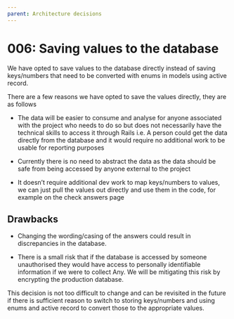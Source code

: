 ```yaml
---
parent: Architecture decisions
---
```


# 006: Saving values to the database

We have opted to save values to the database directly instead of saving keys/numbers that need to be converted with enums in models using active record.

There are a few reasons we have opted to save the values directly, they are as follows

- The data will be easier to consume and analyse for anyone associated with the project who needs to do so but does not necessarily have the technical skills to access it through Rails i.e. A person could get the data directly from the database and it would require no additional work to be usable for reporting purposes

- Currently there is no need to abstract the data as the data should be safe from being accessed by anyone external to the project

- It doesn’t require additional dev work to map keys/numbers to values, we can just pull the values out directly and use them in the code, for example on the check answers page

## Drawbacks

- Changing the wording/casing of the answers could result in discrepancies in the database.

- There is a small risk that if the database is accessed by someone unauthorised they would have access to personally identifiable information if we were to collect Any. We  will be mitigating this risk by encrypting the production database.

This decision is not too difficult to change and can be revisited in the future if there is sufficient reason to switch to storing keys/numbers and using enums and active record to convert those to the appropriate values.
